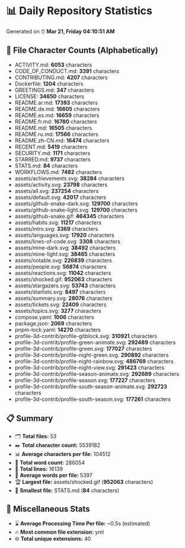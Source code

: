 # 📊 Daily Repository Statistics
Generated on ⏰ **Mar 21, Friday 04:10:51 AM**

## 📂 File Character Counts (Alphabetically)
- ACTIVITY.md: **6053** characters
- CODE_OF_CONDUCT.md: **3391** characters
- CONTRIBUTING.md: **4207** characters
- Dockerfile: **1204** characters
- GREETINGS.md: **347** characters
- LICENSE: **34650** characters
- README.ar.md: **17393** characters
- README.de.md: **16605** characters
- README.es.md: **16659** characters
- README.fr.md: **16780** characters
- README.md: **16505** characters
- README.ru.md: **17566** characters
- README.zh-CN.md: **16474** characters
- RECENT.md: **5419** characters
- SECURITY.md: **1171** characters
- STARRED.md: **9737** characters
- STATS.md: **84** characters
- WORKFLOWS.md: **7482** characters
- assets/achievements.svg: **38284** characters
- assets/activity.svg: **23798** characters
- assets/all.svg: **237254** characters
- assets/default.svg: **42017** characters
- assets/github-snake-dark.svg: **129700** characters
- assets/github-snake-light.svg: **129700** characters
- assets/github-snake.gif: **464345** characters
- assets/habits.svg: **11217** characters
- assets/intro.svg: **3369** characters
- assets/languages.svg: **17920** characters
- assets/lines-of-code.svg: **3308** characters
- assets/mine-dark.svg: **38492** characters
- assets/mine-light.svg: **38465** characters
- assets/notable.svg: **226839** characters
- assets/people.svg: **56874** characters
- assets/reactions.svg: **11042** characters
- assets/shocked.gif: **952063** characters
- assets/stargazers.svg: **53743** characters
- assets/starlists.svg: **8497** characters
- assets/summary.svg: **28076** characters
- assets/tickets.svg: **22409** characters
- assets/topics.svg: **3277** characters
- compose.yaml: **1006** characters
- package.json: **2069** characters
- pnpm-lock.yaml: **14270** characters
- profile-3d-contrib/profile-gitblock.svg: **310921** characters
- profile-3d-contrib/profile-green-animate.svg: **292489** characters
- profile-3d-contrib/profile-green.svg: **177027** characters
- profile-3d-contrib/profile-night-green.svg: **290892** characters
- profile-3d-contrib/profile-night-rainbow.svg: **486769** characters
- profile-3d-contrib/profile-night-view.svg: **291423** characters
- profile-3d-contrib/profile-season-animate.svg: **292689** characters
- profile-3d-contrib/profile-season.svg: **177227** characters
- profile-3d-contrib/profile-south-season-animate.svg: **292723** characters
- profile-3d-contrib/profile-south-season.svg: **177261** characters

## 📋 Summary
- 🗂️ **Total files:** 53
- ✒️ **Total character count:** 5539182
- 📊 **Average characters per file:** 104512
- 📝 **Total word count:** 286054
- 🧾 **Total lines:** 16139
- 📐 **Average words per file:** 5397
- 🏆 **Largest file:** assets/shocked.gif (**952063** characters)
- 🥉 **Smallest file:** STATS.md (**84** characters)

## 🌟 Miscellaneous Stats
- ⌛ **Average Processing Time Per file:** ~0.5s (estimated)
- 🔥 **Most common file extension:** yml
- 🌐 **Total unique extensions:** 40

